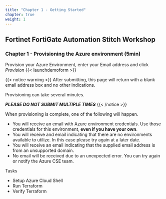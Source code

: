 ```yaml
---
title: "Chapter 1 - Getting Started"
chapter: true
weight: 1
---
```


## Fortinet FortiGate Automation Stitch Workshop

### Chapter 1 - Provisioning the Azure environment (5min)

Provision your Azure Environment, enter your Email address and click _Provision_
{{< launchdemoform >}}

{{< notice warning >}} After submitting, this page will return with a blank email address box and no other indications.

Provisioning can take several minutes.

***<b>PLEASE DO NOT SUBMIT MULTIPLE TIMES</b>***  {{< /notice >}}

When provisioning is complete, one of the following will happen.

* You will receive an email with Azure environment credentials. Use those credentials for this environment, __even if you have your own__.
* You will receive and email indicating that there are no environments available to utilize. In this case please try again at a later date.
* You will receive an email indicating that the supplied email address is from an unsupported domain.
* No email will be received due to an unexpected error. You can try again or notify the Azure CSE team.

Tasks

* Setup Azure Cloud Shell
* Run Terraform
* Verify Terraform
